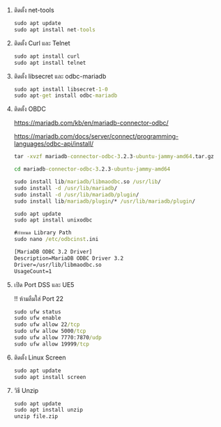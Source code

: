 1. ติดตั้ง net-tools

   ```cmd
   sudo apt update
   sudo apt install net-tools
   ```


2. ติดตั้ง Curl และ Telnet

   ```cmd
   sudo apt install curl
   sudo apt install telnet
   ```

3. ติดตั้ง libsecret และ odbc-mariadb

   ```cmd
   sudo apt install libsecret-1-0
   sudo apt-get install odbc-mariadb
   ```

4. ติดตั้ง OBDC

   https://mariadb.com/kb/en/mariadb-connector-odbc/

   https://mariadb.com/docs/server/connect/programming-languages/odbc-api/install/

   ```cmd
   tar -xvzf mariadb-connector-odbc-3.2.3-ubuntu-jammy-amd64.tar.gz
   
   cd mariadb-connector-odbc-3.2.3-ubuntu-jammy-amd64
   
   sudo install lib/mariadb/libmaodbc.so /usr/lib/
   sudo install -d /usr/lib/mariadb/
   sudo install -d /usr/lib/mariadb/plugin/
   sudo install lib/mariadb/plugin/* /usr/lib/mariadb/plugin/
   
   sudo apt update
   sudo apt install unixodbc
   
   #กำหนด Library Path
   sudo nano /etc/odbcinst.ini
   
   [MariaDB ODBC 3.2 Driver]
   Description=MariaDB ODBC Driver 3.2
   Driver=/usr/lib/libmaodbc.so
   UsageCount=1
   ```

5. เปิด Port DSS และ UE5

   !! ห้ามลืมใส่ Port 22

   ```cmd
   sudo ufw status
   sudo ufw enable
   sudo ufw allow 22/tcp
   sudo ufw allow 5000/tcp
   sudo ufw allow 7770:7870/udp
   sudo ufw allow 19999/tcp
   ```

6. ติดตั้ง Linux Screen

   ```cmd
   sudo apt update
   sudo apt install screen
   ```

7. วิธี Unzip

   ```cmd
   sudo apt update
   sudo apt install unzip
   unzip file.zip
   ```

   

